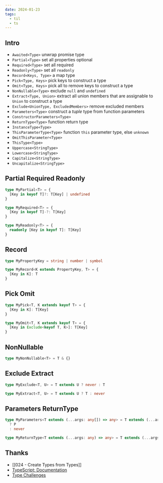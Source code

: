 ```yaml
---
date: 2024-01-23
tags:
  - til
  - ts
---
```


## Intro

- `Awaited<Type>` unwrap promise type
- `Partial<Type>` set all properties optional
- `Required<Type>` set all required
- `Readonly<Type>` set all `readonly`
- `Record<Keys, Type>` a map type
- `Pick<Type, Keys>` pick keys to construct a type
- `Omit<Type, Keys>` pick all to remove keys to construct a type
- `NonNullable<Type>` exclude `null` and `undefined`
- `Extract<Type, Union>` extract all union members that are assignable to `Union` to construct a type
- `Exclude<UnionType, ExcludedMembers>` remove excluded members
- `Parameters<Type>` construct a _tuple_ type from function parameters
- `ConstructorParameters<Type>`
- `ReturnType<Type>` function return type
- `InstanceType<Type>`
- `ThisParameterType<Type>` function `this` parameter type, else `unknown`
- `OmitThisParameter<Type>`
- `ThisType<Type>`
- `Uppercase<StringType>`
- `Lowercase<StringType>`
- `Capitalize<StringType>`
- `Uncapitalize<StringType>`

## Partial Required Readonly

```ts
type MyPartial<T> = {
  [Key in keyof T]?: T[Key] | undefined
}

type MyRequired<T> = {
  [Key in keyof T]-?: T[Key]
}

type MyReadonly<T> = {
  readonly [Key in keyof T]: T[Key]
}
```

## Record

```ts
type MyPropertyKey = string | number | symbol

type MyRecord<K extends PropertyKey, T> = {
  [Key in K]: T
}
```

## Pick Omit

```ts
type MyPick<T, K extends keyof T> = {
  [Key in K]: T[Key]
}

type MyOmit<T, K extends keyof T> = {
  [Key in Exclude<keyof T, K>]: T[Key]
}
```

## NonNullable

```ts
type MyNonNullable<T> = T & {}
```

## Exclude Extract

```ts
type MyExclude<T, U> = T extends U ? never : T

type MyExtract<T, U> = T extends U ? T : never
```

## Parameters ReturnType

```ts
type MyParameters<T extends (...args: any[]) => any> = T extends (...args: infer P) => any
  ? P
  : never

type MyReturnType<T extends (...args: any) => any> = T extends (...args: any) => infer R ? R : never
```

## Thanks

- [[024 - Create Types from Types]]
- [TypeScript: Documentation](https://www.typescriptlang.org/docs/handbook/utility-types.html)
- [Type Challenges](https://github.com/type-challenges/type-challenges)
